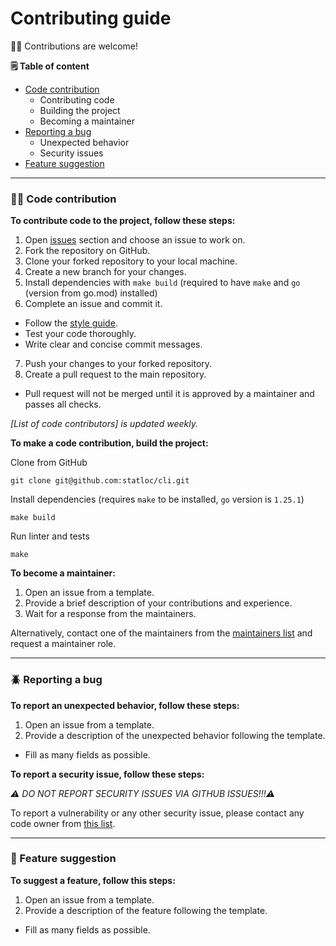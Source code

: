 # Contributing guide

🧑‍🦱 Contributions are welcome!

**🗒️ Table of content**

- [Code contribution](#code-contribution)
  - Contributing code
  - Building the project
  - Becoming a maintainer
- [Reporting a bug](#reporting-a-bug)
  - Unexpected behavior
  - Security issues
- [Feature suggestion](#feature-suggestion)

---

### 👨‍💻 Code contribution

**To contribute code to the project, follow these steps:**

1. Open [issues](https://github.com/statloc/cli/issues) section and choose an issue to work on.
2. Fork the repository on GitHub.
3. Clone your forked repository to your local machine.
4. Create a new branch for your changes.
5. Install dependencies with `make build` (required to have `make` and `go` (version from go.mod) installed)
6. Complete an issue and commit it.
  - Follow the [style guide](https://google.github.io/styleguide/go/guide).
  - Test your code thoroughly.
  - Write clear and concise commit messages.
7. Push your changes to your forked repository.
8. Create a pull request to the main repository.
  - Pull request will not be merged until it is approved by a maintainer and passes all checks.

*[List of code contributors] is updated weekly.*

**To make a code contribution, build the project:**

Clone from GitHub
```shell
git clone git@github.com:statloc/cli.git
```

Install dependencies (requires `make` to be installed, `go` version is `1.25.1`)
```shell
make build
```

Run linter and tests
```shell
make
```

**To become a maintainer:**

1. Open an issue from a template.
2. Provide a brief description of your contributions and experience.
3. Wait for a response from the maintainers.

Alternatively, contact one of the maintainers from the [maintainers list](https://github.com/statloc/cli/blob/master/.github/CODEOWNERS) and request a maintainer role.


---

### 🪲 Reporting a bug

**To report an unexpected behavior, follow these steps:**

1. Open an issue from a template.
2. Provide a description of the unexpected behavior following the template.
  - Fill as many fields as possible.

**To report a security issue, follow these steps:**

*⚠️ DO NOT REPORT SECURITY ISSUES VIA GITHUB ISSUES!!!⚠️*

To report a vulnerability or any other security issue, please contact any code owner from [this list](https://github.com/statloc/cli/blob/master/.github/CODEOWNERS).

---

### 🤝 Feature suggestion

**To suggest a feature, follow this steps:**

1. Open an issue from a template.
2. Provide a description of the feature following the template.
  - Fill as many fields as possible.
